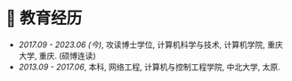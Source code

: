 # 📖 教育经历
- *2017.09 - 2023.06 (今)*, 攻读博士学位, 计算机科学与技术, 计算机学院, 重庆大学, 重庆. (硕博连读)
- *2013.09 - 2017.06*, 本科, 网络工程, 计算机与控制工程学院, 中北大学, 太原.